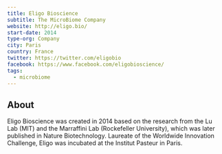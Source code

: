```yaml
---
title: Eligo Bioscience
subtitle: The MicroBiome Company
website: http://eligo.bio/
start-date: 2014
type-org: Company
city: Paris
country: France
twitter: https://twitter.com/eligobio
facebook: https://www.facebook.com/eligobioscience/
tags:
  - microbiome
---
```


## About
Eligo Bioscience was created in 2014 based on the research from the Lu Lab (MIT) and the Marraffini Lab (Rockefeller University), which was later published in Nature Biotechnology. 
Laureate of the Worldwide Innovation Challenge, Eligo was incubated at the Institut Pasteur in Paris.
